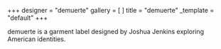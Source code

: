 +++
designer = "demuerte"
gallery = [ ]
title = "demuerte"
_template = "default"
+++

demuerte is a garment label designed by Joshua Jenkins exploring American identities.
